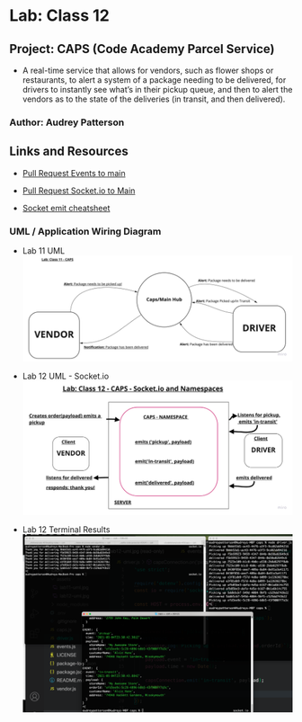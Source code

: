 # Lab: Class 12

## Project: CAPS (Code Academy Parcel Service)

- A real-time service that allows for vendors, such as flower shops or restaurants, to alert a system of a package needing to be delivered, for drivers to instantly see what’s in their pickup queue, and then to alert the vendors as to the state of the deliveries (in transit, and then delivered).

### Author: Audrey Patterson

## Links and Resources

- [Pull Request Events to main](https://github.com/arpatterson31/caps/pull/1)
- [Pull Request Socket.io to Main](https://github.com/arpatterson31/caps/pull/2)

- [Socket emit cheatsheet](https://socket.io/docs/v3/emit-cheatsheet/index.html)

### UML / Application Wiring Diagram

- Lab 11 UML
![Lab 11 UML](assets/lab11-uml.jpg)

- Lab 12 UML - Socket.io
![Lab 12 UML](assets/lab12-uml.jpg)

- Lab 12 Terminal Results
![Lab 12 Terminal Results](assets/lab12-terminal.png)
